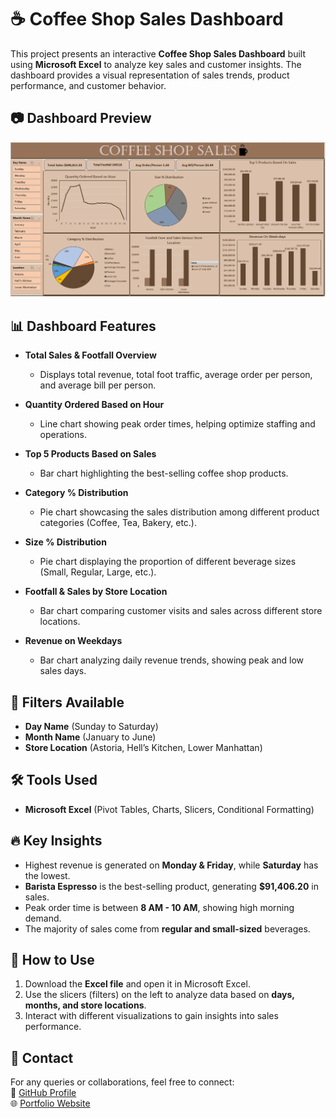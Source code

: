 # ☕ Coffee Shop Sales Dashboard  

This project presents an interactive **Coffee Shop Sales Dashboard** built using **Microsoft Excel** to analyze key sales and customer insights. The dashboard provides a visual representation of sales trends, product performance, and customer behavior.  

## 📷 Dashboard Preview  

![Coffee Shop Sales Dashboard](Coffee%20Shop%20Sales%20dashboard.png)  
## 📊 Dashboard Features  

- **Total Sales & Footfall Overview**  
  - Displays total revenue, total foot traffic, average order per person, and average bill per person.  

- **Quantity Ordered Based on Hour**  
  - Line chart showing peak order times, helping optimize staffing and operations.  

- **Top 5 Products Based on Sales**  
  - Bar chart highlighting the best-selling coffee shop products.  

- **Category % Distribution**  
  - Pie chart showcasing the sales distribution among different product categories (Coffee, Tea, Bakery, etc.).  

- **Size % Distribution**  
  - Pie chart displaying the proportion of different beverage sizes (Small, Regular, Large, etc.).  

- **Footfall & Sales by Store Location**  
  - Bar chart comparing customer visits and sales across different store locations.  

- **Revenue on Weekdays**  
  - Bar chart analyzing daily revenue trends, showing peak and low sales days.  

## 📌 Filters Available  

- **Day Name** (Sunday to Saturday)  
- **Month Name** (January to June)  
- **Store Location** (Astoria, Hell’s Kitchen, Lower Manhattan)  

## 🛠 Tools Used  

- **Microsoft Excel** (Pivot Tables, Charts, Slicers, Conditional Formatting)  

## 🔥 Key Insights  

- Highest revenue is generated on **Monday & Friday**, while **Saturday** has the lowest.  
- **Barista Espresso** is the best-selling product, generating **$91,406.20** in sales.  
- Peak order time is between **8 AM - 10 AM**, showing high morning demand.  
- The majority of sales come from **regular and small-sized** beverages.  

## 🚀 How to Use  

1. Download the **Excel file** and open it in Microsoft Excel.  
2. Use the slicers (filters) on the left to analyze data based on **days, months, and store locations**.  
3. Interact with different visualizations to gain insights into sales performance.  

## 📩 Contact  

For any queries or collaborations, feel free to connect:  
🔗 [GitHub Profile](https://github.com/MorsalinMiah7)  
🌐 [Portfolio Website](https://morsalinmiah.netlify.app/)  
